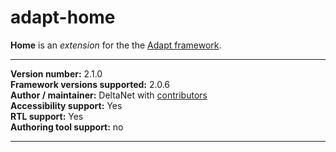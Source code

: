 # adapt-home

**Home** is an *extension* for the the [Adapt framework](https://github.com/adaptlearning/adapt_framework).   

----------------------------
**Version number:**  2.1.0   
**Framework versions supported:**  2.0.6    
**Author / maintainer:** DeltaNet with [contributors](https://github.com/deltanet/adapt-home/graphs/contributors)     
**Accessibility support:** Yes  
**RTL support:** Yes     
**Authoring tool support:** no

----------------------------

